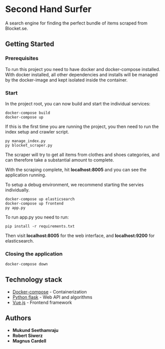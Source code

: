 
# Second Hand Surfer

A search engine for finding the perfect bundle of items scraped from Blocket.se. 

## Getting Started

### Prerequisites

To run this project you need to have docker and docker-compose installed. With docker installed, all other dependencies and installs will be managed by the docker-image and kept isolated inside the container. 


### Start

In the project root, you can now build and start the individual services: 

```
docker-compose build
docker-compose up 
```

If this is the first time you are running the project, you then need to run the index setup and crawler script. 

```
py manage_index.py
py blocket_scraper.py
```
The scraper will try to get all items from clothes and shoes categories, and can therefore take a substantial amount to complete. 

With the scraping complete, hit **localhost:8005** and you can see the application running. 

To setup a debug environment, we recommend starting the servies individually. 

```
docker-compose up elasticsearch
docker-compose up frontend
py app.py
```
To run app.py you need to run:
```
pip install -r requirements.txt
```
Then visit **localhost:8005** for the web interface, and **localhost:9200** for elasticsearch. 

### Closing the application

```sh
docker-compose down
```


## Technology stack

* [Docker-compose](https://docs.docker.com/compose//) - Containerization
* [Python flask](http://flask.pocoo.org/) - Web API and algorithms
* [Vue.js](https://vuejs.org/) - Frontend framework

## Authors

* **Mukund Seethamraju** 
* **Robert Siwerz** 
* **Magnus Cardell** 

